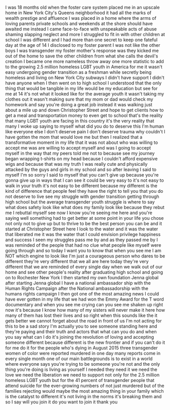 
I was 18 months old when the foster care
system placed me in an upscale home in
New York City&#39;s Queens neighborhood it
had all the marks of wealth prestige and
affluence I was placed in a home where
the arms of loving parents private
schools and weekends at the shore should
have awaited me instead I came
face-to-face with unspeakable acts of
abuse shaming slapping neglect and more
I struggled to fit in with other
children at school I was different and I
had more than one secret to keep one
fateful day at the age of 14 I disclosed
to my foster parent I was not like the
other boys I was transgender my foster
mother&#39;s response was they kicked me out
of the home to save the other children
from what she calls the devil&#39;s creation
I became one more nameless throw away
one more statistic to add to the growing
2.5 million homeless LGBT youth in
America for me it wasn&#39;t easy undergoing
gender transition as a freshman while
secretly being homeless and living on
New York City subways I didn&#39;t have
support I didn&#39;t have anyone when I then
went on to high school I understood that
the only thing that would be tangible in
my life would be my education but see
for me at 14 it&#39;s not what it looked
like for the average youth it wasn&#39;t
taking my clothes out it wasn&#39;t making
sure that my mom or dad would check my
homework and say you&#39;re doing a great
job instead it was walking just about a
mile up and down Christopher Street and
hope to get clients how to get a meal
and transportation money to even get to
school that&#39;s the reality that many LGBT
youth are facing in this country it&#39;s
the very reality that many
I woke up saying to myself what did you
do to deserve this I&#39;m human like
everyone else
I don&#39;t deserve pain I don&#39;t deserve
trauma why couldn&#39;t I have gotten the
mom that would love me but then I
realized that a transformative moment in
my life that it was not about who was
willing to accept me was are willing to
accept myself and was I going to accept
myself in the way that my peers told me
not to because see my journey began
wrapping t-shirts on my head because I
couldn&#39;t afford expensive wigs and
because that was my truth I was really
cute and physically attacked by the guys
and girls in my school and so after
leaving I said to myself I&#39;m so sorry
I said to myself that you can&#39;t give up
because you&#39;re gonna give up in ways
that I can see it could be very easy to
it&#39;s not easy to walk in your truth it&#39;s
not easy to be different because my
different is the kind of difference that
people feel they have the right to tell
you that you do not deserve to live see
my struggle with gender transition
getting through high school but the
average transgender youth struggle is
where to say what does safety look like
what does my family look like because
they rebut me I rebuttal myself see now
I know you&#39;re seeing me here and you&#39;re
saying well something had to get better
at some point in your life you chose not
only not to give up but to thrive to be
the best person you can be
and it started at Christopher Street
here I look to the water and it was the
water that liberated me it was the water
that I could envision privilege
happiness and success
I seen my struggles pass me by and as
they passed me by I was reminded of the
people that had no clue what people like
myself were going through and so today I
want you to know that when you see me I
am NOT which engine to look like I&#39;m
just a courageous person who dares to be
different they&#39;re very different that we
all are here today they&#39;re very
different that we are reminded of every
single day when we walk out of our home
and see other people&#39;s reality after
graduating high school and going on to
Rochester New York I then started my own
foundation Jenna global after starting
Jenna global
I have a national ambassador ship with
the Human Rights Campaign
after the National ambassadorship with
the humans rights campaign I then got
one of the most amazing news I could
have ever gotten in my life that we had
won the Emmy Award for the T word
documentary and when you see me crying
can you see me shaken up right now it&#39;s
because I know how many of my sisters
will never make it here how many of them
has lost their lives and so right when
this sounds like the it gets better we
cannot forget about the road in front of
us I&#39;m not acting for this to be a sad
story I&#39;m actually you to see someone
standing here and they&#39;re paying and
their truth and actors that what can you
do and when you say what can I do
it&#39;s joining the revolution of loving
and accepting someone different because
different is the new frontier and if you
can&#39;t do it for me do it for the people
who&#39;s dying in August 2015 three
transgender women of color were reported
murdered in one day many reports come in
every single month one of our main
battlegrounds is to exist in a world
where everyone says you&#39;re trying to be
someone you&#39;re not and the only thing
you&#39;re doing is living as yourself
I needed they need it we need the love
we need the liberation we need to
support not only for the 2.5 million
homeless LGBT youth but for the 41
percent of transgender people that
attend suicide for the ever-growing
numbers of not just murdered but of the
families rejecting would maybe the most
amazing thing in your family which is
the catalyst to different it&#39;s not
living in the norms it&#39;s breaking them
and so I say will you join it do you
want to join it
thank you
